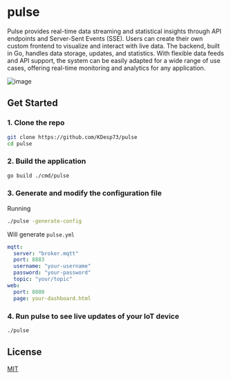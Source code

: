 # pulse

Pulse provides real-time data streaming and statistical insights through API 
endpoints and Server-Sent Events (SSE). Users can create their own custom 
frontend to visualize and interact with live data. The backend, built in Go, 
handles data storage, updates, and statistics. 
With flexible data feeds and API support, the system can be easily adapted for 
a wide range of use cases, offering real-time monitoring and analytics for any 
application.

![image](https://github.com/user-attachments/assets/3cb9db60-5b7e-48cb-be33-18c8c80faec4)

## Get Started

### 1. Clone the repo

```bash
git clone https://github.com/KDesp73/pulse
cd pulse
```

### 2. Build the application

```bash
go build ./cmd/pulse
```

### 3. Generate and modify the configuration file

Running

```bash
./pulse -generate-config
```

Will generate `pulse.yml`

```yml
mqtt:
  server: "broker.mqtt"
  port: 8883
  username: "your-username"
  password: "your-password"
  topic: "your/topic"
web:
  port: 8080
  page: your-dashboard.html
```

### 4. Run pulse to see live updates of your IoT device

```bash
./pulse
```

## License

[MIT](./LICENSE)
